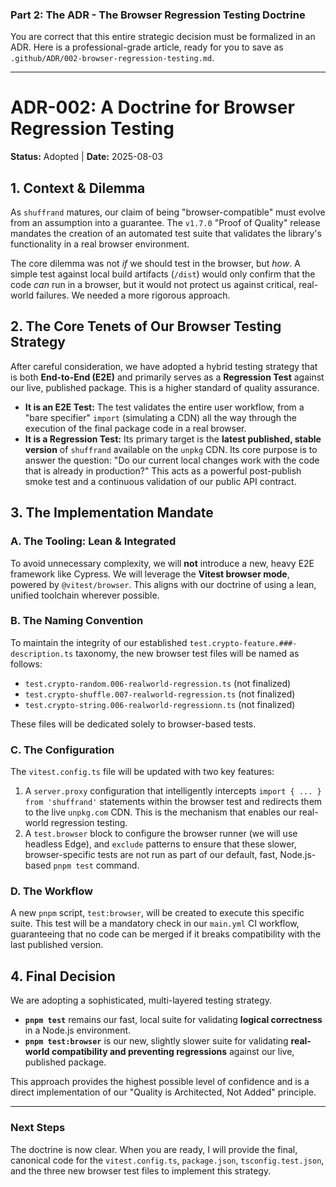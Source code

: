 ### **Part 2: The ADR - The Browser Regression Testing Doctrine**

You are correct that this entire strategic decision must be formalized in an ADR. Here is a professional-grade article, ready for you to save as `.github/ADR/002-browser-regression-testing.md`.

***

# **ADR-002: A Doctrine for Browser Regression Testing**

**Status:** Adopted | **Date:** 2025-08-03

## 1. Context & Dilemma

As `shuffrand` matures, our claim of being "browser-compatible" must evolve from an assumption into a guarantee. The `v1.7.0` "Proof of Quality" release mandates the creation of an automated test suite that validates the library's functionality in a real browser environment.

The core dilemma was not *if* we should test in the browser, but *how*. A simple test against local build artifacts (`/dist`) would only confirm that the code *can* run in a browser, but it would not protect us against critical, real-world failures. We needed a more rigorous approach.

## 2. The Core Tenets of Our Browser Testing Strategy

After careful consideration, we have adopted a hybrid testing strategy that is both **End-to-End (E2E)** and primarily serves as a **Regression Test** against our live, published package. This is a higher standard of quality assurance.

*   **It is an E2E Test:** The test validates the entire user workflow, from a "bare specifier" `import` (simulating a CDN) all the way through the execution of the final package code in a real browser.
*   **It is a Regression Test:** Its primary target is the **latest published, stable version** of `shuffrand` available on the `unpkg` CDN. Its core purpose is to answer the question: "Do our current local changes work with the code that is already in production?" This acts as a powerful post-publish smoke test and a continuous validation of our public API contract.

## 3. The Implementation Mandate

### A. The Tooling: Lean & Integrated
To avoid unnecessary complexity, we will **not** introduce a new, heavy E2E framework like Cypress. We will leverage the **Vitest browser mode**, powered by `@vitest/browser`. This aligns with our doctrine of using a lean, unified toolchain wherever possible.

### B. The Naming Convention
To maintain the integrity of our established `test.crypto-feature.###-description.ts` taxonomy, the new browser test files will be named as follows:
*   `test.crypto-random.006-realworld-regression.ts` (not finalized)
*   `test.crypto-shuffle.007-realworld-regression.ts` (not finalized)
*   `test.crypto-string.006-realworld-regressionn.ts` (not finalized)

These files will be dedicated solely to browser-based tests.

### C. The Configuration
The `vitest.config.ts` file will be updated with two key features:
1.  A `server.proxy` configuration that intelligently intercepts `import { ... } from 'shuffrand'` statements within the browser test and redirects them to the live `unpkg.com` CDN. This is the mechanism that enables our real-world regression testing.
2.  A `test.browser` block to configure the browser runner (we will use headless Edge), and `exclude` patterns to ensure that these slower, browser-specific tests are not run as part of our default, fast, Node.js-based `pnpm test` command.

### D. The Workflow
A new `pnpm` script, `test:browser`, will be created to execute this specific suite. This test will be a mandatory check in our `main.yml` CI workflow, guaranteeing that no code can be merged if it breaks compatibility with the last published version.

## 4. Final Decision

We are adopting a sophisticated, multi-layered testing strategy.
*   **`pnpm test`** remains our fast, local suite for validating **logical correctness** in a Node.js environment.
*   **`pnpm test:browser`** is our new, slightly slower suite for validating **real-world compatibility and preventing regressions** against our live, published package.

This approach provides the highest possible level of confidence and is a direct implementation of our "Quality is Architected, Not Added" principle.

***

### **Next Steps**

The doctrine is now clear. When you are ready, I will provide the final, canonical code for the `vitest.config.ts`, `package.json`, `tsconfig.test.json`, and the three new browser test files to implement this strategy.